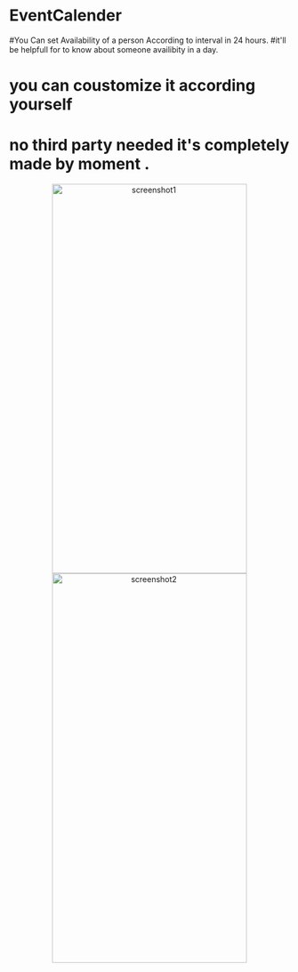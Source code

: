# EventCalender

#You Can set Availability of a person According to interval in 24 hours.
#it'll be helpfull for  to know about someone availibity in a day.

# you can coustomize it according yourself
# no third party needed it's completely made by moment .


<p align="center">
  <img src="http://server.myspace-shack.com/d23/926788c0-b225-4d44-a418-723af8201059.png" height="700" width="350" title="screenshot1">
  <img src="http://server.myspace-shack.com/d23/56b239aa-43f0-4645-af41-8b1b60ba7dd5.png" height="700" width="350" title="screenshot2">
</p>
